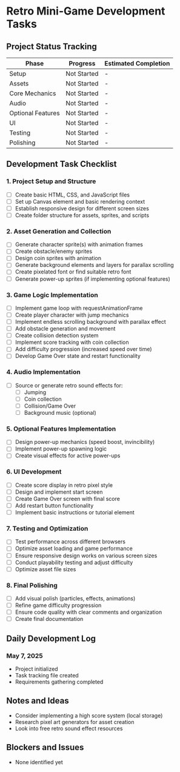 # Retro Mini-Game Development Tasks

## Project Status Tracking

| Phase             | Progress    | Estimated Completion |
| ----------------- | ----------- | -------------------- |
| Setup             | Not Started | -                    |
| Assets            | Not Started | -                    |
| Core Mechanics    | Not Started | -                    |
| Audio             | Not Started | -                    |
| Optional Features | Not Started | -                    |
| UI                | Not Started | -                    |
| Testing           | Not Started | -                    |
| Polishing         | Not Started | -                    |

## Development Task Checklist

### 1. Project Setup and Structure

- [ ] Create basic HTML, CSS, and JavaScript files
- [ ] Set up Canvas element and basic rendering context
- [ ] Establish responsive design for different screen sizes
- [ ] Create folder structure for assets, sprites, and scripts

### 2. Asset Generation and Collection

- [ ] Generate character sprite(s) with animation frames
- [ ] Create obstacle/enemy sprites
- [ ] Design coin sprites with animation
- [ ] Generate background elements and layers for parallax scrolling
- [ ] Create pixelated font or find suitable retro font
- [ ] Generate power-up sprites (if implementing optional features)

### 3. Game Logic Implementation

- [ ] Implement game loop with requestAnimationFrame
- [ ] Create player character with jump mechanics
- [ ] Implement endless scrolling background with parallax effect
- [ ] Add obstacle generation and movement
- [ ] Create collision detection system
- [ ] Implement score tracking with coin collection
- [ ] Add difficulty progression (increased speed over time)
- [ ] Develop Game Over state and restart functionality

### 4. Audio Implementation

- [ ] Source or generate retro sound effects for:
  - [ ] Jumping
  - [ ] Coin collection
  - [ ] Collision/Game Over
  - [ ] Background music (optional)

### 5. Optional Features Implementation

- [ ] Design power-up mechanics (speed boost, invincibility)
- [ ] Implement power-up spawning logic
- [ ] Create visual effects for active power-ups

### 6. UI Development

- [ ] Create score display in retro pixel style
- [ ] Design and implement start screen
- [ ] Create Game Over screen with final score
- [ ] Add restart button functionality
- [ ] Implement basic instructions or tutorial element

### 7. Testing and Optimization

- [ ] Test performance across different browsers
- [ ] Optimize asset loading and game performance
- [ ] Ensure responsive design works on various screen sizes
- [ ] Conduct playability testing and adjust difficulty
- [ ] Optimize asset file sizes

### 8. Final Polishing

- [ ] Add visual polish (particles, effects, animations)
- [ ] Refine game difficulty progression
- [ ] Ensure code quality with clear comments and organization
- [ ] Create final documentation

## Daily Development Log

### May 7, 2025

- Project initialized
- Task tracking file created
- Requirements gathering completed

## Notes and Ideas

- Consider implementing a high score system (local storage)
- Research pixel art generators for asset creation
- Look into free retro sound effect resources

## Blockers and Issues

- None identified yet
